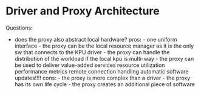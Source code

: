 # Driver and Proxy Architecture

Questions:
- does the proxy also abstract local hardware?
     pros:
	   - one uniform interface
	   - the proxy can be the local resource manager as it is the only sw that connects to the KPU driver
	   - the proxy can handle the distribution of the workload if the local kpu is multi-way
	   - the proxy can be used to deliver value-added services
	            resource utilization
				performance metrics
				remote connection handling
				automatic software updates!!!!
	 cons:
	   - the proxy is more complex than a driver
	   - the proxy has its own life cycle
	   - the proxy creates an additional piece of software
